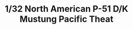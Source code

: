 ---
layout: product
title: "1/32 North American P-51 D/K Mustung Pacific Theat"
price: "19500" 
desc: "Maketa"
img_path: "/assets/img/TAM60323.webp"
brand: "Tamiya"
available: false
special_offer: false
new: false
soon: false
cat: "010000"
subcat: "010300"
subsubcat: "0N/A"
sifra: "TAM60323"
popular: false
---